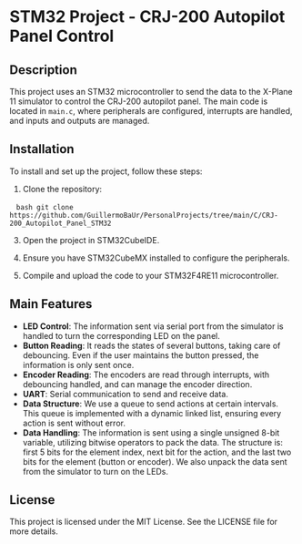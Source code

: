 # STM32 Project - CRJ-200 Autopilot Panel Control

## Description

This project uses an STM32 microcontroller to send the data to the X-Plane 11 simulator to control the CRJ-200 autopilot panel. The main code is located in `main.c`, where peripherals are configured, interrupts are handled, and inputs and outputs are managed.


## Installation

To install and set up the project, follow these steps:

1. Clone the repository:
   
   ```
   bash git clone https://github.com/GuillermoBaUr/PersonalProjects/tree/main/C/CRJ-200_Autopilot_Panel_STM32
   ```
   
3. Open the project in STM32CubeIDE.

4. Ensure you have STM32CubeMX installed to configure the peripherals.

5. Compile and upload the code to your STM32F4RE11 microcontroller.

## Main Features

- **LED Control**: The information sent via serial port from the simulator is handled to turn the corresponding LED on the panel.
- **Button Reading**: It reads the states of several buttons, taking care of debouncing. Even if the user maintains the button pressed, the information is only sent once.
- **Encoder Reading**: The encoders are read through interrupts, with debouncing handled, and can manage the encoder direction.
- **UART**: Serial communication to send and receive data.
- **Data Structure**: We use a queue to send actions at certain intervals. This queue is implemented with a dynamic linked list, ensuring every action is sent without error.
- **Data Handling**: The information is sent using a single unsigned 8-bit variable, utilizing bitwise operators to pack the data. The structure is: first 5 bits for the element index, next bit for the action, and the last two bits for the element (button or encoder). We also unpack the data sent from the simulator to turn on the LEDs.


## License
This project is licensed under the MIT License. See the LICENSE file for more details.
